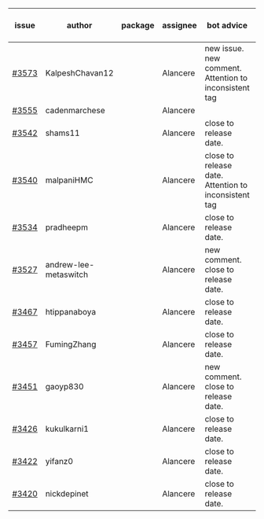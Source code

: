 | issue | author | package | assignee | bot advice | created date of issue | target release date | date from target |
| ------ | ------ | ------ | ------ | ------ | ------ | ------ | :-----: |
| [#3573](https://github.com/Azure/sdk-release-request/issues/3573) | KalpeshChavan12 |  | Alancere | new issue. new comment. Attention to inconsistent tag | 12-19 | 01-27 |  |
| [#3555](https://github.com/Azure/sdk-release-request/issues/3555) | cadenmarchese |  | Alancere |  | 12-09 | 01-27 |  |
| [#3542](https://github.com/Azure/sdk-release-request/issues/3542) | shams11 |  | Alancere | close to release date.  | 12-07 | 12-23 | 2 |
| [#3540](https://github.com/Azure/sdk-release-request/issues/3540) | malpaniHMC |  | Alancere | close to release date.  Attention to inconsistent tag | 12-06 | 12-23 | 2 |
| [#3534](https://github.com/Azure/sdk-release-request/issues/3534) | pradheepm |  | Alancere | close to release date.  | 12-06 | 12-23 | 2 |
| [#3527](https://github.com/Azure/sdk-release-request/issues/3527) | andrew-lee-metaswitch |  | Alancere | new comment. close to release date.  | 12-05 | 12-23 | 2 |
| [#3467](https://github.com/Azure/sdk-release-request/issues/3467) | htippanaboya |  | Alancere | close to release date.  | 11-29 | 12-23 | 2 |
| [#3457](https://github.com/Azure/sdk-release-request/issues/3457) | FumingZhang |  | Alancere | close to release date.  | 11-24 | 12-23 | 2 |
| [#3451](https://github.com/Azure/sdk-release-request/issues/3451) | gaoyp830 |  | Alancere | new comment. close to release date.  | 11-23 | 12-23 | 2 |
| [#3426](https://github.com/Azure/sdk-release-request/issues/3426) | kukulkarni1 |  | Alancere | close to release date.  | 11-16 | 12-23 | 2 |
| [#3422](https://github.com/Azure/sdk-release-request/issues/3422) | yifanz0 |  | Alancere | close to release date.  | 11-16 | 12-23 | 2 |
| [#3420](https://github.com/Azure/sdk-release-request/issues/3420) | nickdepinet |  | Alancere | close to release date.  | 11-15 | 12-23 | 2 |
